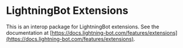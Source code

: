 # LightningBot Extensions

This is an interop package for LightningBot extensions. See the documentation at [https://docs.lightning-bot.com/features/extensions](https://docs.lightning-bot.com/features/extensions).